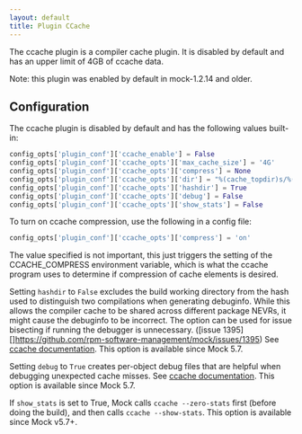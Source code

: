```yaml
---
layout: default
title: Plugin CCache
---
```


The ccache plugin is a compiler cache plugin. It is disabled by default and has an upper limit of 4GB of ccache data.

Note: this plugin was enabled by default in mock-1.2.14 and older.

## Configuration

The ccache plugin is disabled by default and has the following values built-in:
```python
config_opts['plugin_conf']['ccache_enable'] = False
config_opts['plugin_conf']['ccache_opts']['max_cache_size'] = '4G'
config_opts['plugin_conf']['ccache_opts']['compress'] = None
config_opts['plugin_conf']['ccache_opts']['dir'] = "%(cache_topdir)s/%(root)s/ccache/u%(chrootuid)s/"
config_opts['plugin_conf']['ccache_opts']['hashdir'] = True
config_opts['plugin_conf']['ccache_opts']['debug'] = False
config_opts['plugin_conf']['ccache_opts']['show_stats'] = False
```

To turn on ccache compression, use the following in a config file:

```python
config_opts['plugin_conf']['ccache_opts']['compress'] = 'on'
```

The value specified is not important, this just triggers the setting of the CCACHE_COMPRESS environment variable, which is what the ccache program uses to determine if compression of cache elements is desired.

Setting `hashdir` to `False` excludes the build working directory from the hash used to distinguish two
compilations when generating debuginfo. While this allows the compiler cache
to be shared across different package NEVRs, it might cause the debuginfo to be
incorrect.
The option can be used for issue bisecting if running the debugger is
unnecessary. ([issue 1395][]https://github.com/rpm-software-management/mock/issues/1395)
See [ccache documentation](https://ccache.dev/manual/4.10.html#config_hash_dir).
This option is available since Mock 5.7.

Setting `debug` to `True` creates per-object debug files that are helpful when debugging unexpected cache misses.
See [ccache documentation](https://ccache.dev/manual/4.10.html#config_debug).
This option is available since Mock 5.7.

If `show_stats` is set to True, Mock calls `ccache --zero-stats` first (before
doing the build), and then calls `ccache --show-stats`.
This option is available since Mock v5.7+.
